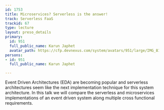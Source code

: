 ```yaml
---
id: 1753
title: Microservices? Serverless is the answer!
track: Serverless FaaS
trackid: 67
type: lecture
layout: preso_details
primary:
  id: 951
  full_public_name: Karun Japhet
  avatar_path: https://cfp.devnexus.com/system/avatars/951/large/IMG_8145.jpg?1508369810
persons:
- id: 951
  full_public_name: Karun Japhet

---
```

Event Driven Architectures (EDA) are becoming popular and serverless architectures seem like the next implementation technique for this system architecture. In this talk we will compare the serverless and microservices implementations of an event driven system along multiple cross functional requirements.